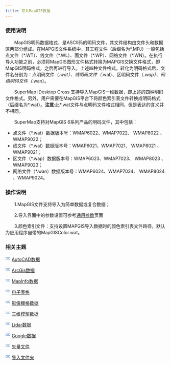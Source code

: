 ```yaml
---
title: 导入MapGIS数据
---
```


### 使用说明

　　MapGIS明码数据格式，是ASCII码的明码文件，其文件结构由文件头和数据区两部分组成。在MAPGIS文件系统中，其工程文件（后缀名为\*.MPJ）一般包括点文件（\*.WT）、线文件（\*.WL）、面文件（\*.WP）、网络文件（\*.WN）。在执行导入功能之前，必须将MapGIS图形文件格式转换为MAPGIS交换文件格式，即MapGIS明码格式，之后再进行导入。上述四种文件格式，转化为明码格式后，文件名分别为：点明码文件（*.wat）、线明码文件（*.wal）、区明码文件（*.wap）、网络明码文件（*.wan）。

　　SuperMap iDesktop Cross 支持导入MapGIS一维数据，即上述的四种明码文件格式。另外，用户需要在MapGIS平台下将颜色索引表文件转换成明码格式（后缀名为\*.wat）。**注意**:此*.wat文件与点明码文件格式相同，但是表达的含义并不相同。

　　SuperMap支持对MapGIS 6系列产品的明码文件，其中包括：

  - 点文件（*.wat）数据版本号：WMAP6022、WMAP7022、 WMAP8022 、WMAP9022；
  - 线文件（*.wal）数据版本号：WMAP6021、WMAP7021、 WMAP8021 、WMAP9021；
  - 区文件（*.wap）数据版本号：WMAP6023、WMAP7023、 WMAP8023 、WMAP9023；
  - 网络文件（*.wan）数据版本号：WMAP6024、WMAP7024、 WMAP8024 、WMAP9024。


### 操作说明

　　1.MapGIS文件支持导入为简单数据或复合数据；

　　2.导入界面中的参数设置可参考[通用参数](GeneraParameters.html)页面

　　3.颜色索引文件：支持设置MAPGIS导入数据时的颜色索引表文件路径，默认为应用程序自带的MapGISColor.wat。




### 相关主题

![](img/smalltitle.png) [AutoCAD数据](ImportAutoCAD.html)

![](img/smalltitle.png) [ArcGis数据](ImportArcGIS.html)

![](img/smalltitle.png) [MapInfo数据](ImportMapInfo.html)

![](img/smalltitle.png) [电子表格](ImportTable.html)

![](img/smalltitle.png) [影像栅格数据](ImportIMG.html)

![](img/smalltitle.png) [三维模型数据](ImportModel.html)

![](img/smalltitle.png) [Lidar数据](ImportLidar.html)

![](img/smalltitle.png) [Google数据](ImportKML.html)

![](img/smalltitle.png) [矢量文件](ImportVectorFiles.html)

![](img/smalltitle.png) [导入文件夹](ImportFolder.html)


